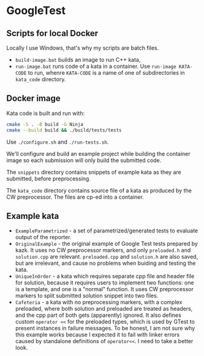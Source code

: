 # GoogleTest

## Scripts for local Docker

Locally I use Windows, that's why my scripts are batch files.
- `build-image.bat` builds an image to run C++ kata,
- `run-image.bat` runs code of a kata in a container. Use `run-image KATA-CODE` to run, whenre `KATA-CODE` is a name of one of subdirectories in `kata_code` directory. 

## Docker image

Kata code is built and run with:

```bash
cmake -S . -B build -G Ninja
cmake --build build && ./build/tests/tests
```

Use `./configure.sh` and `./run-tests.sh`.

We'll configure and build an example project while building the container image so each submission will only build the submitted code.

The `snippets` directory contains snippets of example kata as they are submitted, before preprocessing.

The `kata_code` directory contains source file of a kata as produced by the CW preprocessor. The files are cp-ed into a container.

## Example kata

- `ExampleParametrized` - a set of parametrized/generated tests to evaluate output of the reporter.
- `OriginalExample` - the original example of Google Test tests prepared by kazk. It uses no CW preprocessor markers, and only `preloaded.h` and `solution.cpp` are relevant. `preloaded.cpp` and `solution.h` are also saved, but are irrelevant, and cause no problems when buiding and testing the kata.
- `UniqueInOrder` - a kata which requires separate cpp file and header file for solution, because it requires users to implement two functions: one is a template, and one is a "normal" function. It uses CW preprocessor markers to split submitted solution snippet into two files.
- `Cafeteria` - a kata with no preprocessing markers, with a complex preloaded, where both solution and preloaded are treated as headers, and the cpp part of both gets (apparently) ignored. It also defines custom `operator <<` for the preloaded types, which is used by GTest to present instances in failure messages. To be honest, I am not sure why this example works because I expected it to fail with linker errors caused by standalone definitions of `operator<<`. I need to take a better look.
